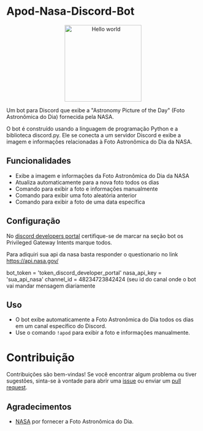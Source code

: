 # Apod-Nasa-Discord-Bot

<div align="center">
  <img src="https://media.tenor.com/iVHk9yUoOtcAAAAC/nasa-aircraft.gif" alt="Hello world" align="center" width="200" height="200">
</div>

Um bot para Discord que exibe a "Astronomy Picture of the Day" (Foto Astronômica do Dia) fornecida pela NASA.

O bot é construído usando a linguagem de programação Python e a biblioteca discord.py. Ele se conecta a um servidor Discord e exibe a imagem e informações relacionadas à Foto Astronômica do Dia da NASA.

## Funcionalidades

- Exibe a imagem e informações da Foto Astronômica do Dia da NASA
- Atualiza automaticamente para a nova foto todos os dias
- Comando para exibir a foto e informações manualmente
- Comando para exibir uma foto aleatória anterior
- Comando para exibir a foto de uma data específica

## Configuração

No [discord developers portal](https://discord.com/developers/applications) certifique-se de marcar na seção bot os Privileged Gateway Intents marque todos.



Para adiquiri sua api da nasa basta responder o questionario no link https://api.nasa.gov/

bot_token = 'token_discord_developer_portal'
nasa_api_key = 'sua_api_nasa'
channel_id = 48234723842424 (seu id do canal onde o bot vai mandar mensagem diariamente


## Uso

- O bot exibe automaticamente a Foto Astronômica do Dia todos os dias em um canal específico do Discord.
- Use o comando `!apod` para exibir a foto e informações manualmente.

# Contribuição

Contribuições são bem-vindas! Se você encontrar algum problema ou tiver sugestões, sinta-se à vontade para abrir uma [issue](https://github.com/Yashirof/apod-nasa-discord-bot/issues) ou enviar um [pull request](https://github.com/Yashirof/apod-nasa-discord-bot/pulls).


## Agradecimentos

- [NASA](https://www.nasa.gov/) por fornecer a Foto Astronômica do Dia.
